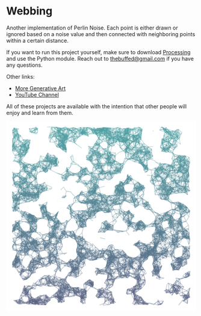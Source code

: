 # Webbing

Another implementation of Perlin Noise. Each point is either drawn or ignored based on a noise value and then connected with neighboring points within a certain distance.

If you want to run this project yourself, make sure to download [Processing](https://www.processing.org) and use the Python module. Reach out to thebuffed@gmail.com if you have any questions.

Other links:
- [More Generative Art](https://github.com/erdavids/Generative-Art)
- [YouTube Channel](https://www.youtube.com/channel/UCUrmX3SvpPerq-KAfGBrgGQ)

All of these projects are available with the intention that other people will enjoy and learn from them. 

<p align="center"><img src="https://github.com/erdavids/Webbing/blob/master/Favorites/git.png"></p>
